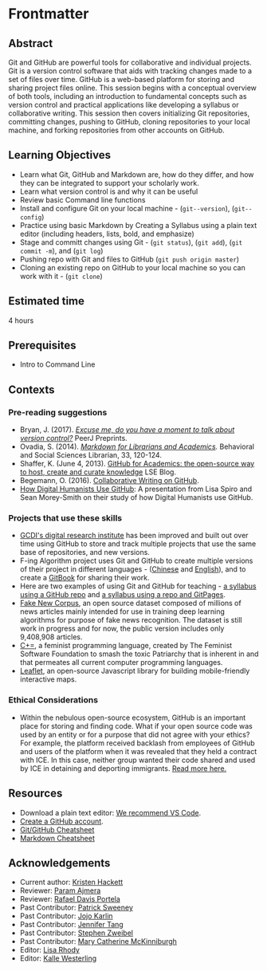 # Frontmatter

## Abstract

Git and GitHub are powerful tools for collaborative and individual projects. Git is a version control software that aids with tracking changes made to a set of files over time. GitHub is a web-based platform for storing and sharing project files online. This session begins with a conceptual overview of both tools, including an introduction to fundamental concepts such as version control and practical applications like developing a syllabus or collaborative writing. This session then covers initializing Git repositories, committing changes, pushing to GitHub, cloning repositories to your local machine, and forking repositories from other accounts on GitHub.

## Learning Objectives

- Learn what Git, GitHub and Markdown are, how do they differ, and how they can be integrated to support your scholarly work.
- Learn what version control is and why it can be useful
- Review basic Command line functions 
- Install and configure Git on your local machine - (`git--version`), (`git--config`)
- Practice using basic Markdown by Creating a Syllabus using a plain text editor (including headers, lists, bold, and emphasize)
- Stage and committ changes using Git - (`git status`), (`git add`), (`git commit -m`), and (`git log`)
- Pushing repo with Git and files to GitHub (`git push origin master`)
- Cloning an existing repo on GitHub to your local machine so you can work with it - (`git clone`)

## Estimated time

4 hours

## Prerequisites

- Intro to Command Line

## Contexts

### Pre-reading suggestions

- Bryan, J. (2017). _[Excuse me, do you have a moment to talk about version control?](https://doi.org/10.7287/peerj.preprints.3159v2)_ PeerJ Preprints.
- Ovadia, S. (2014). _[Markdown for Librarians and Academics](https://academicworks.cuny.edu/lg_pubs/7/)._ Behavioral and Social Sciences Librarian, 33, 120-124. 
- Shaffer, K. (June 4, 2013). [GitHub for Academics: the open-source way to host, create and curate knowledge](https://blogs.lse.ac.uk/impactofsocialsciences/2013/06/04/github-for-academics/) LSE Blog.
- Begemann, O. (2016). [Collaborative Writing on GitHub](https://oleb.net/blog/2016/02/collaborative-writing-on-github/).
- [How Digital Humanists Use GitHub](https://digitalscholarship.wordpress.com/2016/07/20/presentation-on-how-digital-humanists-use-github/): A presentation from Lisa Spiro and Sean Morey-Smith on their study of how Digital Humanists use GitHub.

### Projects that use these skills

- [GCDI's digital research institute](https://github.com/DHRI-Curriculum) has been improved and built out over time using GitHub to store and track multiple projects that use the same base of repositories, and new versions.
- F-ing Algorithm project uses Git and GitHub to create multiple versions of their project in different languages - ([Chinese](https://github.com/labuladong/fucking-algorithm) and [English](https://github.com/labuladong/fucking-algorithm/tree/english)), and to create a [GitBook](https://labuladong.gitbook.io/algo-en/i.-dynamic-programming/analysisofdynamicprogramming) for sharing their work. 
- Here are two examples of using Git and GitHub for teaching - [a syllabus using a GitHub repo](https://github.com/quinnanya/dlcl204) and [a syllabus using a repo and GitPages](https://digitalhistory.github.io/).
- [Fake New Corpus](https://github.com/several27/FakeNewsCorpus), an open source dataset composed of millions of news articles mainly intended for use in training deep learning algorithms for purpose of fake news recognition. The dataset is still work in progress and for now, the public version includes only 9,408,908 articles.
- [C+=](https://github.com/TheFeministSoftwareFoundation/C-plus-Equality), a feminist programming language, created by The Feminist Software Foundation to smash the toxic Patriarchy that is inherent in and that permeates all current computer programming languages.
- [Leaflet](https://github.com/Leaflet/Leaflet), an open-source Javascript library for building mobile-friendly interactive maps.

### Ethical Considerations

- Within the nebulous open-source ecosystem, GitHub is an important place for storing and finding code. What if your open source code was used by an entity or for a purpose that did not agree with your ethics? For example, the platform received backlash from employees of GitHub and users of the platform when it was revealed that they held a contract with ICE. In this case, neither group wanted their code shared and used by ICE in detaining and deporting immigrants. [Read more here.](https://www.theatlantic.com/technology/archive/2020/01/ice-contract-github-sparks-developer-protests/604339/)

## Resources

- Download a plain text editor: [We recommend VS Code](https://code.visualstudio.com/Download).
- [Create a GitHub account](https://github.com/join). 
- [Git/GitHub Cheatsheet](git-cheat-sheet.pdf)
- [Markdown Cheatsheet](https://www.markdownguide.org/cheat-sheet)

## Acknowledgements

- Current author: [Kristen Hackett](https://github.com/hackettka)
- Reviewer: [Param Ajmera](https://github.com/paramajmera)
- Reviewer: [Rafael Davis Portela](https://github.com/rafadavis)
- Past Contributor: [Patrick Sweeney](https://github.com/pswee001)
- Past Contributor: [Jojo Karlin](https://github.com/jojokarlin/)
- Past Contributor: [Jennifer Tang](https://github.com/jentang/)
- Past Contributor: [Stephen Zweibel](https://github.com/szweibel)
- Past Contributor: [Mary Catherine McKinniburgh](https://github.com/mckinniburgh)
- Editor: [Lisa Rhody](https://github.com/lmrhody)
- Editor: [Kalle Westerling](https://github.com/kallewesterling)
